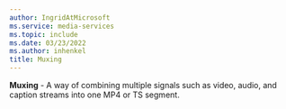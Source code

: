 ```yaml
---
author: IngridAtMicrosoft
ms.service: media-services
ms.topic: include
ms.date: 03/23/2022
ms.author: inhenkel
title: Muxing
---
```


**Muxing** - A way of combining multiple signals such as video, audio, and caption streams into one MP4 or TS segment.
